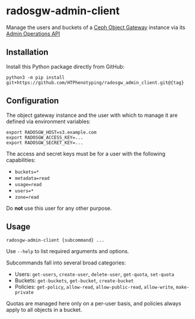 # radosgw-admin-client

Manage the users and buckets of a
[Ceph Object Gateway](https://docs.ceph.com/en/latest/radosgw/)
instance via its
[Admin Operations API](https://docs.ceph.com/en/latest/radosgw/adminops/)


## Installation

Install this Python package directly from GitHub:

    python3 -m pip install git+https://github.com/HTPhenotyping/radosgw_admin_client.git@{tag}


## Configuration

The object gateway instance and the user with which to manage it are defined
via environment variables:

    export RADOSGW_HOST=s3.example.com
    export RADOSGW_ACCESS_KEY=...
    export RADOSGW_SECRET_KEY=...

The access and secret keys must be for a user with the following capabilities:

- `buckets=*`
- `metadata=read`
- `usage=read`
- `users=*`
- `zone=read`

Do **not** use this user for any other purpose.


## Usage

    radosgw-admin-client {subcommand} ...

Use `--help` to list required arguments and options.

Subcommands fall into several broad categories:

- Users: `get-users`, `create-user`, `delete-user`, `get-quota`, `set-quota`
- Buckets: `get-buckets`, `get-bucket`, `create-bucket`
- Policies: `get-policy`, `allow-read`, `allow-public-read`, `allow-write`, `make-private`

Quotas are managed here only on a per-user basis, and policies always apply
to all objects in a bucket.
